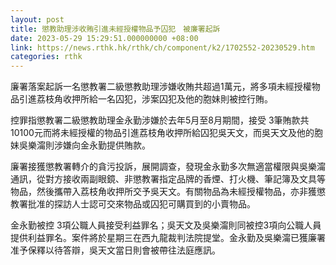 ```yaml
---
layout: post
title: 懲教助理涉收賄引進未經授權物品予囚犯　被廉署起訴
date: 2023-05-29 15:29:51.000000000 +08:00
link: https://news.rthk.hk/rthk/ch/component/k2/1702552-20230529.htm
categories: rthk
---
```


廉署落案起訴一名懲教署二級懲教助理涉嫌收賄共超過1萬元，將多項未經授權物品引進荔枝角收押所給一名囚犯，涉案囚犯及他的胞妹則被控行賄。

控罪指懲教署二級懲教助理金永勤涉嫌於去年5月至8月期間，接受 3筆賄款共10100元而將未經授權的物品引進荔枝⻆收押所給囚犯吳天文，而吳天文及他的胞妹吳樂澝則涉嫌向金永勤提供賄款。

廉署接獲懲教署轉介的貪污投訴，展開調查，發現金永勤多次無適當權限與吳樂澝通訊，從對方接收兩副眼鏡、非懲教署指定品牌的香煙、打火機、筆記簿及文具等物品，然後攜帶入荔枝⻆收押所交予吳天文。有關物品為未經授權物品，亦非獲懲教署批准的探訪人士認可交來物品或囚犯可購買到的小賣物品。

金永勤被控 3項公職人員接受利益罪名；吳天文及吳樂澝則同被控3項向公職人員提供利益罪名。案件將於星期三在西九龍裁判法院提堂。金永勤及吳樂澝已獲廉署准予保釋以待答辯，吳天文當日則會被帶往法庭應訊。
